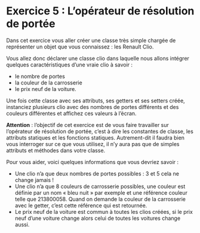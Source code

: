 # Exercice 5 : L’opérateur de résolution de portée

Dans cet exercice vous aller créer une classe très simple chargée de représenter un objet que vous connaissez : les Renault Clio.

Vous allez donc déclarer une classe clio dans laquelle nous allons intégrer quelques caractéristiques d’une vraie clio à savoir :
- le nombre de portes
- la couleur de la carrosserie
- le prix neuf de la voiture.

Une fois cette classe avec ses attributs, ses getters et ses setters créée, instanciez plusieurs clio avec des nombres de portes différents et des couleurs différentes et affichez ces valeurs à l’écran.

**Attention** : l’objectif de cet exercice est de vous faire travailler sur l’opérateur de résolution de portée, c’est à dire les constantes de classe, les attributs statiques et les fonctions statiques. Autrement-dit il faudra bien vous interroger sur ce que vous utilisez, il n’y aura pas que de simples attributs et méthodes dans votre classe.

Pour vous aider, voici quelques informations que vous devriez savoir :

- Une clio n’a que deux nombres de portes possibles : 3 et 5 cela ne change jamais !
- Une clio n’a que 8 couleurs de carrosserie possibles, une couleur est définie par un nom « bleu nuit » par exemple et une référence couleur telle que 213800058. Quand on demande la couleur de la carrosserie avec le getter, c’est cette référence qui est retournée.
- Le prix neuf de la voiture est commun à toutes les clios créées, si le prix neuf d’une voiture change alors celui de toutes les voitures change aussi.
